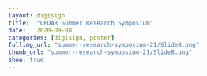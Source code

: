 ```yaml
---
layout: digisign
title:  "CEDAR Summer Research Symposium"
date:   2020-09-08
categories: [digisign, poster]
fullimg_url: "summer-research-symposium-21/Slide8.png"
thumb_url: "summer-research-symposium-21/Slide8.png"
show: true
---
```

